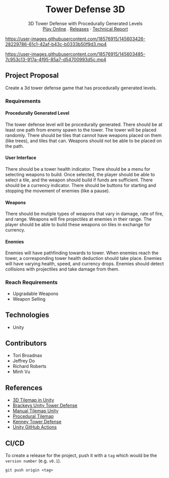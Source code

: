 <p align="center">
  <h1 align="center">Tower Defense 3D</h1>
  <p align="center">
    3D Tower Defense with Procedurally Generated Levels
    <br />
    <a href="https://minhd-vu.github.io/tower-defense-3d/">Play Online</a>
    .
    <a href="https://github.com/minhd-vu/tower-defense-3d/releases">Releases</a>
    ·
    <a href="https://github.com/minhd-vu/tower-defense-3d/blob/master/report.pdf">Technical Report</a>
  </p>
</p>

https://user-images.githubusercontent.com/18576915/145603426-28229786-61c1-42af-b43c-b0333b50f9d3.mp4

https://user-images.githubusercontent.com/18576915/145603485-7c953c13-917a-4f95-85a7-d54700993d5c.mp4

## Project Proposal
Create a 3d tower defense game that has procedurally generated levels.

### Requirements
#### Procedurally Generated Level
The tower defense level will be procedurally generated. There should be at least one path from enemy spawn to the tower. The tower will be placed randomly. There should be tiles that cannot have weapons placed on them (like trees), and tiles that can. Weapons should not be able to be placed on the path.
#### User Interface
There should be a tower health indicator. There should be a menu for selecting weapons to build. Once selected, the player should be able to select a tile, and the weapon should build if funds are sufficient. There should be a currency indicator. There should be buttons for starting and stopping the movement of enemies (like a pause).
#### Weapons
There should be mutiple types of weapons that vary in damage, rate of fire, and range. Weapons will fire projectiles at enemies in their range. The player should be able to build these weapons on tiles in exchange for currency.
#### Enemies
Enemies will have pathfinding towards to tower. When enemies reach the tower, a corresponding tower health deduction should take place. Enemies will have varying health, speed, and currency drops. Enemies should detect collisions with projectiles and take damage from them.

### Reach Requirements
- Upgradable Weapons
- Weapon Selling

## Technologies

- Unity

## Contributors

- Tori Broadnax
- Jeffrey Do
- Richard Roberts
- Minh Vu

## References
- [3D Tilemap in Unity](https://youtu.be/ulFc6p3hQzQ)
- [Brackeys Unity Tower Defense](https://www.youtube.com/playlist?list=PLPV2KyIb3jR4u5jX8za5iU1cqnQPmbzG0)
- [Manual Tilemap Unity](https://forum.unity.com/threads/how-can-i-place-a-tile-in-a-tilemap-by-script.508338/)
- [Procedural Tilemap](https://blog.unity.com/technology/procedural-patterns-you-can-use-with-tilemaps-part-i)
- [Kenney Tower Defense](https://www.kenney.nl/assets/tower-defense-kit)
- [Unity GitHub Actions](https://isaacbroyles.com/gamedev/2020/07/04/unity-github-actions.html)

## CI/CD

To create a release for the project, push it with a `tag` which would be the `version number` (e.g. `v0.1`).
```
git push origin <tag>
```
